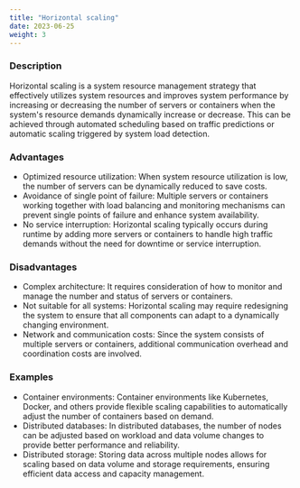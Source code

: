 ```yaml
---
title: "Horizontal scaling"
date: 2023-06-25
weight: 3
---
```


### **Description**

Horizontal scaling is a system resource management strategy that effectively utilizes system resources and improves system performance by increasing or decreasing the number of servers or containers when the system's resource demands dynamically increase or decrease. This can be achieved through automated scheduling based on traffic predictions or automatic scaling triggered by system load detection.

### **Advantages**

- Optimized resource utilization: When system resource utilization is low, the number of servers can be dynamically reduced to save costs.
- Avoidance of single point of failure: Multiple servers or containers working together with load balancing and monitoring mechanisms can prevent single points of failure and enhance system availability.
- No service interruption: Horizontal scaling typically occurs during runtime by adding more servers or containers to handle high traffic demands without the need for downtime or service interruption.

### **Disadvantages**

- Complex architecture: It requires consideration of how to monitor and manage the number and status of servers or containers.
- Not suitable for all systems: Horizontal scaling may require redesigning the system to ensure that all components can adapt to a dynamically changing environment.
- Network and communication costs: Since the system consists of multiple servers or containers, additional communication overhead and coordination costs are involved.

### **Examples**

- Container environments: Container environments like Kubernetes, Docker, and others provide flexible scaling capabilities to automatically adjust the number of containers based on demand.
- Distributed databases: In distributed databases, the number of nodes can be adjusted based on workload and data volume changes to provide better performance and reliability.
- Distributed storage: Storing data across multiple nodes allows for scaling based on data volume and storage requirements, ensuring efficient data access and capacity management.